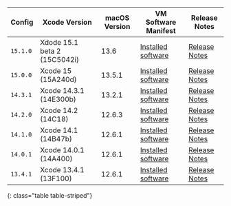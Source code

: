  Config   | Xcode Version                   | macOS Version | VM Software Manifest | Release Notes
----------|---------------------------------|---------------|----------------------------|--------------
`15.1.0` | Xdode 15.1 beta 2 (15C5042i) | 13.6 | [Installed software](https://circle-macos-docs.s3.amazonaws.com/image-manifest/v13624/manifest.txt)  | [Release Notes](https://discuss.circleci.com/t/xcode-15-1-beta-2-released/49688)
 `15.0.0` | Xcode 15 (15A240d) | 13.5.1 | [Installed software](https://circle-macos-docs.s3.amazonaws.com/image-manifest/v13456/manifest.txt) | [Release Notes](https://discuss.circleci.com/t/xcode-15-rc-released-important-notice-for-visionos-sdk-users/49278)
 `14.3.1` | Xcode 14.3.1 (14E300b) | 13.2.1 | [Installed software](https://circle-macos-docs.s3.amazonaws.com/image-manifest/v12128/manifest.txt) | [Release Notes](https://discuss.circleci.com/t/xcode-14-3-1-rc-released/48152)
 `14.2.0` | Xcode 14.2 (14C18) | 12.6.3 | [Installed software](https://circle-macos-docs.s3.amazonaws.com/image-manifest/v11441/manifest.txt) | [Release Notes](https://discuss.circleci.com/t/announcing-apple-silicon-m1-support-now-available/46908)
 `14.1.0` | Xcode 14.1 (14B47b) | 12.6.1 | [Installed software](https://circle-macos-docs.s3.amazonaws.com/image-manifest/v11763/manifest.txt) | [Release Notes](https://discuss.circleci.com/t/announcing-m1-large-now-available-on-performance-plans/47797/22)
 `14.0.1` | Xcode 14.0.1 (14A400) | 12.6.1 | [Installed software](https://circle-macos-docs.s3.amazonaws.com/image-manifest/v11770/manifest.txt) | [Release Notes](https://discuss.circleci.com/t/announcing-m1-large-now-available-on-performance-plans/47797/22)
 `13.4.1` | Xcode 13.4.1 (13F100) | 12.6.1 | [Installed software](https://circle-macos-docs.s3.amazonaws.com/image-manifest/v11776/manifest.txt) | [Release Notes](https://discuss.circleci.com/t/announcing-m1-large-now-available-on-performance-plans/47797/22)
 {: class="table table-striped"}
